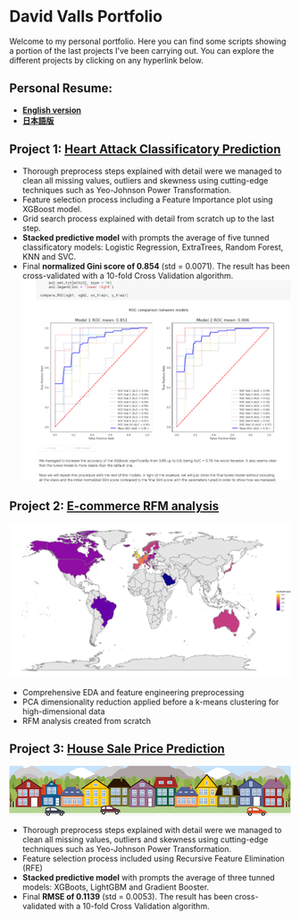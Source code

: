 # David Valls Portfolio
Welcome to my personal portfolio. Here you can find some scripts showing a portion of the last projects I've been carrying out. 
You can explore the different projects by clicking on any hyperlink below.

## Personal Resume:
* [**English version**](https://github.com/dvallslanaquera/python_projects/blob/master/images/David%20Valls%20Lan%C3%A0quera%20-%20Resume.pdf)
* [**日本語版**](https://github.com/dvallslanaquera/python_projects/blob/master/images/%E5%B1%A5%E6%AD%B4%E6%9B%B8%20-%20David%20Valls.pdf)

## Project 1: [Heart Attack Classificatory Prediction](https://github.com/dvallslanaquera/heart_condition_classification/blob/master/Heart%20Attack%20Chance.ipynb)
* Thorough preprocess steps explained with detail were we managed to clean all missing values, outliers and skewness using cutting-edge techniques such as Yeo-Johnson Power Transformation.
* Feature selection process including a Feature Importance plot using XGBoost model. 
* Grid search process explained with detail from scratch up to the last step. 
* **Stacked predictive model** with prompts the average of five tunned classificatory models: Logistic Regression, ExtraTrees, Random Forest, KNN and SVC.
* Final **normalized Gini score of 0.854** (std = 0.0071). The result has been cross-validated with a 10-fold Cross Validation algorithm.  
![](https://github.com/dvallslanaquera/resume_davidvallslanaquera/blob/master/images/auc.jpeg)

## Project 2: [E-commerce RFM analysis](https://github.com/dvallslanaquera/ecommerce_rfm/blob/master/e-commerce-clustering-rfm-analysis.ipynb)
![](https://github.com/dvallslanaquera/python_projects/blob/master/images/worldmappng.png)
* Comprehensive EDA and feature engineering preprocessing
* PCA dimensionality reduction applied before a k-means clustering for high-dimensional data
* RFM analysis created from scratch

## Project 3: [House Sale Price Prediction](https://github.com/dvallslanaquera/house_sale_prediction/blob/master/House%20Prices%20(definitive%20edition).ipynb)
![](https://github.com/dvallslanaquera/python_projects/blob/master/images/housesbanner.png)
* Thorough preprocess steps explained with detail were we managed to clean all missing values, outliers and skewness using cutting-edge techniques such as Yeo-Johnson Power Transformation.
* Feature selection process included using Recursive Feature Elimination (RFE)
* **Stacked predictive model** with prompts the average of three tunned models: XGBoots, LightGBM and Gradient Booster.
* Final **RMSE of 0.1139** (std = 0.0053). The result has been cross-validated with a 10-fold Cross Validation algorithm.  
